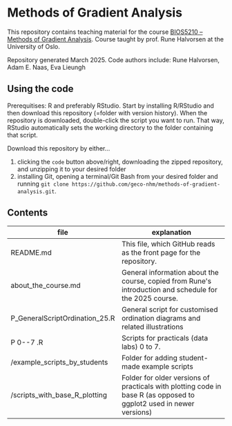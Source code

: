 # Methods of Gradient Analysis

This repository contains teaching material for the course [BIOS5210 – Methods of Gradient Analysis](https://www.uio.no/studier/emner/matnat/ibv/BIOS5210/index-eng.html). Course taught by prof. Rune Halvorsen at the University of Oslo.

Repository generated March 2025.
Code authors include: Rune Halvorsen, Adam E. Naas, Eva Lieungh

## Using the code

Prerequitises: R and preferably RStudio. Start by installing R/RStudio and then download this repository (=folder with version history). When the repository is downloaded, double-click the script you want to run. That way, RStudio automatically sets the working directory to the folder containing that script.

Download this repository by either...

1. clicking the `code` button above/right, downloading the zipped repository, and unzipping it to your desired folder
2. installing Git, opening a terminal/Git Bash from your desired folder and running `git clone https://github.com/geco-nhm/methods-of-gradient-analysis.git`.

## Contents

| file | explanation |
| ---- | ----------- |
| README.md  | This file, which GitHub reads as the front page for the repository. |
| about_the_course.md | General information about the course, copied from Rune's introduction and schedule for the 2025 course. |
| P_GeneralScriptOrdination_25.R | General script for customised ordination diagrams and related illustrations |
| P 0--7 .R | Scripts for practicals (data labs) 0 to 7. |
| /example_scripts_by_students | Folder for adding student-made example scripts |
| /scripts_with_base_R_plotting | Folder for older versions of practicals with plotting code in base R (as opposed to ggplot2 used in newer versions)|
